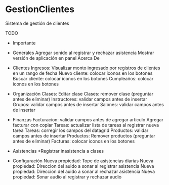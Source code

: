 GestionClientes
===============

Sistema de gestión de clientes

TODO
* Importante

- Generales
	Agregar sonido al registrar y rechazar asistencia 
	Mostrar versión de aplicación en panel Acerca De

- Clientes
	Ingresos: Visualizar monto ingresado por registros de clientes en un rango de fecha
	Nuevo cliente: colocar iconos en los botones
	Buscar cliente: colocar iconos en los botones
	Cumpleaños: colocar iconos en los botones
	
- Organización
	Clases: Editar clase
	Clases: remover clase (preguntar antes de eliminar)
	Instructores: validar campos antes de insertar
	Grupos: validar campos antes de insertar
	Salones: validar campos antes de insertar
	
- Finanzas
	Facturacion: validar campos antes de agregar articulo
	Agregar facturar con copiar
	Tareas: actualizar lista de tareas al registrar nueva tarea
	Tareas: corregir los campos del datagrid
	Productos: validar campos antes de insertar
	Productos: Remover productos (preguntar antes de eliminar)
	Facturas: colocar iconos en los botones
	
- Asistencias
	*Registrar inasistencia a clases
	
- Configuración
	Nueva propiedad: Tope de asistencias diarias
	Nueva propiedad: Direccion del auido a sonar al registrar asistencia
	Nueva propiedad: Direccion del auido a sonar al rechazar asistencia
	Nueva propiedad: Sonar audio al registrar y rechazar audio
	
